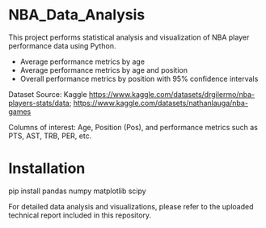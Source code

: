 # NBA_Data_Analysis
This project performs statistical analysis and visualization of NBA player performance data using Python.
 - Average performance metrics by age
 - Average performance metrics by age and position
 - Overall performance metrics by position with 95% confidence intervals

Dataset Source: 
Kaggle https://www.kaggle.com/datasets/drgilermo/nba-players-stats/data; 
https://www.kaggle.com/datasets/nathanlauga/nba-games

Columns of interest: Age, Position (Pos), and performance metrics such as PTS, AST, TRB, PER, etc.

# Installation
pip install pandas numpy matplotlib scipy

For detailed data analysis and visualizations, please refer to the uploaded technical report included in this repository.
